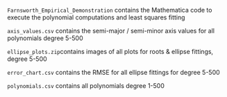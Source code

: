 `Farnsworth_Empirical_Demonstration` contains the Mathematica code to execute the polynomial computations and least squares fitting

`axis_values.csv` contains the semi-major / semi-minor axis values for all polynomials degree 5-500

`ellipse_plots.zip`contains images of all plots for roots & ellipse fittings, degree 5-500

`error_chart.csv` contains the RMSE for all ellipse fittings for degree 5-500

`polynomials.csv` contains all polynomials degree 1-500
